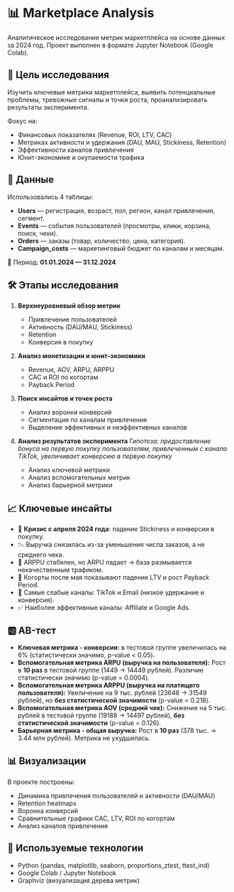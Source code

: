 # 📊 Marketplace Analysis

Аналитическое исследование метрик маркетплейса на основе данных за 2024 год.
Проект выполнен в формате Jupyter Notebook (Google Colab).

## 🎯 Цель исследования

Изучить ключевые метрики маркетплейса, выявить потенциальные проблемы, тревожные сигналы и точки роста, проанализировать результаты эксперимента.

Фокус на:

* Финансовых показателях (Revenue, ROI, LTV, CAC)
* Метриках активности и удержания (DAU, MAU, Stickiness, Retention)
* Эффективности каналов привлечения
* Юнит-экономике и окупаемости трафика

## 📂 Данные

Использовались 4 таблицы:

* **Users** — регистрация, возраст, пол, регион, канал привлечения, сегмент.
* **Events** — события пользователей (просмотры, клики, корзина, поиск, чеки).
* **Orders** — заказы (товар, количество, цена, категория).
* **Campaign\_costs** — маркетинговый бюджет по каналам и месяцам.

📌 Период: **01.01.2024 — 31.12.2024**

## 🛠️ Этапы исследования

1. **Верхнеуровневый обзор метрик**

   * Привлечение пользователей
   * Активность (DAU/MAU, Stickiness)
   * Retention
   * Конверсия в покупку

2. **Анализ монетизации и юнит-экономики**

   * Revenue, AOV, ARPU, ARPPU
   * CAC и ROI по когортам
   * Payback Period

3. **Поиск инсайтов и точек роста**

   * Анализ воронки конверсий
   * Сегментация по каналам привлечения
   * Выделение эффективных и неэффективных каналов
  
4. **Анализ результатов эксперимента** *Гипотеза: предоставление бонуса на первую покупку пользователям, привлеченным с канала TikTok, увеличивает конверсию в первую покупку*

   * Анализ ключевой метрики
   * Анализ вспомогательных метрик
   * Анализ барьерной метрики

## 📈 Ключевые инсайты

* 🚨 **Кризис с апреля 2024 года**: падение Stickiness и конверсии в покупку.
* 📉 Выручка снизилась из-за уменьшения числа заказов, а не среднего чека.
* 👥 ARPPU стабилен, но ARPU падает → база размывается некачественным трафиком.
* 🔴 Когорты после мая показывают падение LTV и рост Payback Period.
* 📌 Самые слабые каналы: TikTok и Email (низкое удержание и конверсия).
* ✅ Наиболее эффективные каналы: Affiliate и Google Ads.

## 🆎 AB-тест

 * **Ключевая метрика - конверсия:** в тестовой группе увеличилась на 6% (статистически значимо, p-value < 0.05).
 * **Вспомогательная метрика ARPU (выручка на пользователя):** Рост в **10 раз** в тестовой группе (1449 → 14449 рублей). Различие статистически значимо (p-value = 0.0004).
 * **Вспомогательная метрика ARPPU (выручка на платящего пользователя):** Увеличение на 9 тыс. рублей (23648 → 31549 рублей), но **без статистической значимости** (p-value = 0.218).
 * **Вспомогательная метрика AOV (средний чек):** Снижение на 5 тыс. рублей в тестовой группе (19188 → 14497 рублей), **без статистической значимости** (p-value = 0.126).
 * **Барьерная метрика - общая выручка:** Рост в **10 раз** (378 тыс. → 3.44 млн рублей). Метрика не ухудшилась.

## 📊 Визуализации

В проекте построены:

* Динамика привлечения пользователей и активности (DAU/MAU)
* Retention heatmaps
* Воронка конверсий
* Сравнительные графики CAC, LTV, ROI по когортам
* Анализ каналов привлечения

## 🚀 Используемые технологии

* Python (pandas, matplotlib, seaborn, proportions_ztest, ttest_ind)
* Google Colab / Jupyter Notebook
* Graphviz (визуализация дерева метрик)


